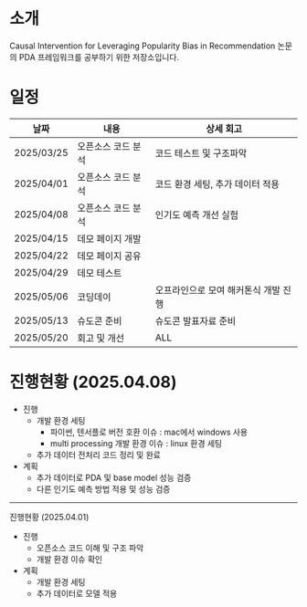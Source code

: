 # 소개
Causal Intervention for Leveraging Popularity Bias in Recommendation 논문의 PDA 프레임워크를 공부하기 위한 저장소입니다. 

# 일정
| 날짜 | 내용 | 상세 회고 | 
| -------- | -------- | ---- |
| 2025/03/25 |  오픈소스 코드 분석 | 코드 테스트 및 구조파악| 
| 2025/04/01 |  오픈소스 코드 분석 | 코드 환경 세팅, 추가 데이터 적용| 
| 2025/04/08 |  오픈소스 코드 분석 | 인기도 예측 개선 실험|
| 2025/04/15 |  데모 페이지 개발 |  | 
| 2025/04/22 |  데모 페이지 공유 |  | 
| 2025/04/29 |  데모 테스트 | | 
| 2025/05/06 |  코딩데이    | 오프라인으로 모여 해커톤식 개발 진행 | 
| 2025/05/13 |  슈도콘 준비 | 슈도콘 발표자료 준비 | 
| 2025/05/20 |  회고 및 개선 | ALL |


# 진행현황 (2025.04.08)
- 진행
    - 개발 환경 세팅
      - 파이썬, 텐서플로 버전 호환 이슈 : mac에서 windows 사용 
      - multi processing 개발 환경 이슈 : linux 환경 세팅
    - 추가 데이터 전처리 코드 정리 및 완료
- 계획
    - 추가 데이터로 PDA 및 base model 성능 검증
    - 다른 인기도 예측 방법 적용 및 성능 검증 

----------
진행현황 (2025.04.01)
- 진행
    - 오픈소스 코드 이해 및 구조 파악
    - 개발 환경 이슈 확인 
- 계획
    - 개발 환경 세팅
    - 추가 데이터로 모델 적용 
